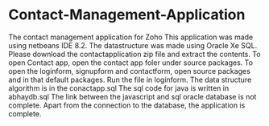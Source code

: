 # Contact-Management-Application
The contact management application for Zoho
This application was made using netbeans IDE 8.2.
The datastructure was made using Oracle Xe SQL.
Please download the contactapplication zip file and extract the contents.
To open Contact app, open the contact app foler under source packages.
To open the loginform, signupform and contactform, open source packages and in that default packages.
Run the file in loginform.
The data structure algorithm is in the conactapp.sql
The sql code for java is written in abhaydb.sql
The link between the javascript and sql oracle database is not complete.
Apart from the connection to the database, the application is complete. 

